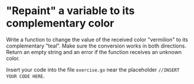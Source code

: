 # "Repaint" a variable to its complementary color

Write a function to change the value of the received color "vermilion" to its
complementary "teal". Make sure the conversion works in both
directions. Return an empty string and an error if the function receives an unknown color.

Insert your code into the file `exercise.go` near the placeholder `//INSERT YOUR CODE HERE`.
